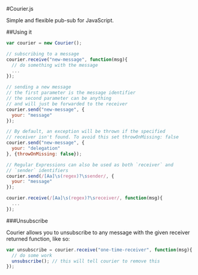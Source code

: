 #Courier.js

Simple and flexible pub-sub for JavaScript.

##Using it
```javascript
var courier = new Courier();

// subscribing to a message
courier.receive("new-message", function(msg){
  // do something with the message
  ...
});

// sending a new message
// the first parameter is the message identifier
// the second parameter can be anything
// and will just be forwarded to the receiver
courier.send("new-message", {
  your: "message"
});

// By default, an exception will be thrown if the specified
// receiver isn't found. To avoid this set throwOnMissing: false
courier.send("new-message", {
  your: "delegation"
}, {throwOnMissing: false});

// Regular Expressions can also be used as both `receiver` and
// `sender` identifiers
courier.send(/[Aa]\s(regex)?\ssender/, {
  your: "message"
});

courier.receive(/[Aa]\s(regex)?\sreceiver/, function(msg){
  ...
});
```

###Unsubscribe

Courier allows you to unsubscribe to any message with the given
receiver returned function, like so:

```javascript
var unsubscribe = courier.receive("one-time-receiver", function(msg){
  // do some work
  unsubscribe(); // this will tell courier to remove this
});
```

